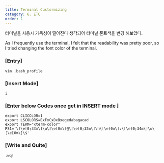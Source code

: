```yaml
---
title: Terminal Custormizing
category: 6. ETC
order: 1
---
```

터미널을 사용시 가독성이 떨어진다 생각되어 터미널 폰트색을 변경 해보았다.

As I frequently use the terminal, I felt that the readability was pretty poor, so I tried changing the font color of the terminal.

### **[Entry]**
~~~
vim .bash_profile
~~~
### **[Insert Mode]**
~~~
i
~~~
### **[Enter below Codes once get in INSERT mode ]**
~~~
export CLICOLOR=1
export LSCOLORS=ExFxCxDxBxegedabagacad
export TERM="xterm-color"
PS1='\[\e[0;33m\]\u\[\e[0m\]@\[\e[0;32m\]\h\[\e[0m\]:\[\e[0;34m\]\w\[\e[0m\]\$'
~~~
### **[Write and Quite]**
~~~
:wq!
~~~

